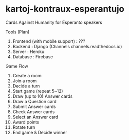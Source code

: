 # kartoj-kontraux-esperantujo
Cards Against Humanity for Esperanto speakers

Tools (Plan)
1. Frontend (with mobile support) : ???
2. Backend : Django (Channels channels.readthedocs.io)
3. Server : Heroku
4. Database : Firebase

Game Flow
1. Create a room
2. Join a room
3. Decide a turn
4. Start game
(repeat 5~12)
5. Draw (up to 10) Answer cards
6. Draw a Question card
7. Submit Answer cards
8. Check Answer cards
9. Select an Answer card
10. Award points
11. Rotate turn
12. End game & Decide winner
